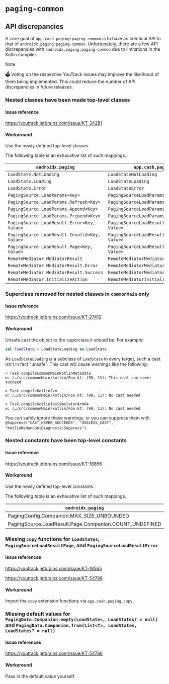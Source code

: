 # `paging-common`

## API discrepancies

A core goal of `app.cash.paging:paging-common` is to have an identical API to that of `androidx.paging:paging-common`.
Unfortunately, there are a few API discrepancies with `androidx.paging:paging-common` due to limitations in the Kotlin compiler.

> [!NOTE]
> 🗳️ Voting on the respective YouTrack issues may improve the likelihood of them being implemented.
> This could reduce the number of API discrepancies in future releases.

### Nested classes have been made top-level classes

#### Issue reference

https://youtrack.jetbrains.com/issue/KT-34281

#### Workaround

Use the newly defined top-level classes.

The following table is an exhaustive list of such mappings.

| `androidx.paging`                             | `app.cash.paging`                           |
|-----------------------------------------------|---------------------------------------------|
| `LoadState.NotLoading`                        | `LoadStateNotLoading`                       |
| `LoadState.Loading`                           | `LoadStateLoading`                          |
| `LoadState.Error`                             | `LoadStateError`                            |
| `PagingSource.LoadParams<Key>`                | `PagingSourceLoadParams<Key>`               |
| `PagingSource.LoadParams.Refresh<Key>`        | `PagingSourceLoadParamsRefresh<Key>`        |
| `PagingSource.LoadParams.Append<Key>`         | `PagingSourceLoadParamsAppend<Key>`         |
| `PagingSource.LoadParams.Prepend<Key>`        | `PagingSourceLoadParamsPrepend<Key>`        |
| `PagingSource.LoadResult.Error<Key, Value>`   | `PagingSourceLoadResultError<Key, Value>`   |
| `PagingSource.LoadResult.Invalid<Key, Value>` | `PagingSourceLoadResultInvalid<Key, Value>` |
| `PagingSource.LoadResult.Page<Key, Value>`    | `PagingSourceLoadResultPage<Key, Value>`    |
| `RemoteMediator.MediatorResult`               | `RemoteMediatorMediatorResult`              |
| `RemoteMediator.MediatorResult.Error`         | `RemoteMediatorMediatorResultError`         |
| `RemoteMediator.MediatorResult.Success`       | `RemoteMediatorMediatorResultSuccess`       |
| `RemoteMediator.InitializeAction`             | `RemoteMediatorInitializeAction`            |

### Superclass removed for nested classes in `commonMain` only

#### Issue reference

https://youtrack.jetbrains.com/issue/KT-27412

#### Workaround

Unsafe cast the object to the superclass it _should_ be.
For example:

```kotlin
val loadState = LoadStateLoading as LoadState
```

As `LoadStateLoading` _is_ a subclass of `LoadState` in every target,
such a cast isn't in fact "unsafe".
This cast will cause warnings like the following:

```
> Task compileCommonMainKotlinMetadata
w: /…/src/commonMain/kotlin/Foo.kt: (99, 11): This cast can never succeed

> Task compileKotlinJvm
w: /…/src/commonMain/kotlin/Foo.kt: (99, 11): No cast needed

> Task compileKotlinIosSimulatorArm64
w: /…/src/commonMain/kotlin/Foo.kt: (99, 11): No cast needed
```

You can safely ignore these warnings,
or you can suppress them with `@Suppress("CAST_NEVER_SUCCEEDS", "USELESS_CAST", "KotlinRedundantDiagnosticSuppress")`.

### Nested constants have been top-level constants

#### Issue reference

https://youtrack.jetbrains.com/issue/KT-18856

#### Workaround

Use the newly defined top-level constants.

The following table is an exhaustive list of such mappings.

| `androidx.paging`                                      | `app.cash.paging`  |
|--------------------------------------------------------|--------------------|
| PagingConfig.Companion.MAX_SIZE_UNBOUNDED              | MAX_SIZE_UNBOUNDED |
| PagingSource.LoadResult.Page.Companion.COUNT_UNDEFINED | COUNT_UNDEFINED    |

### Missing `copy` functions for `LoadStates`, `PagingSourceLoadResultPage`, and `PagingSourceLoadResultError`

#### Issue references

https://youtrack.jetbrains.com/issue/KT-18565

https://youtrack.jetbrains.com/issue/KT-54786

#### Workaround

Import the `copy` extension functions via `app.cash.paging.copy`.

### Missing default values for `PagingData.Companion.empty(LoadStates, LoadStates? = null)` and `PagingData.Companion.from(List<T>, LoadStates, LoadStates? = null)`

#### Issue references

https://youtrack.jetbrains.com/issue/KT-54786

#### Workaround

Pass in the default value yourself.
